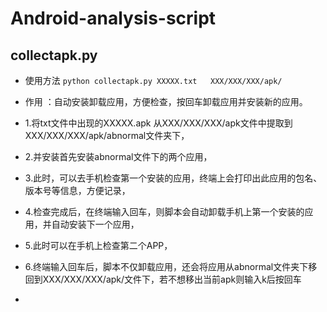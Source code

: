 # Android-analysis-script
## collectapk.py
- 使用方法
 `python collectapk.py XXXXX.txt   XXX/XXX/XXX/apk/`

- 作用 ：自动安装卸载应用，方便检查，按回车卸载应用并安装新的应用。
- 1.将txt文件中出现的XXXXX.apk 从XXX/XXX/XXX/apk文件中提取到XXX/XXX/XXX/apk/abnormal文件夹下，
- 2.并安装首先安装abnormal文件下的两个应用，
- 3.此时，可以去手机检查第一个安装的应用，终端上会打印出此应用的包名、版本号等信息，方便记录，
- 4.检查完成后，在终端输入回车，则脚本会自动卸载手机上第一个安装的应用，并自动安装下一个应用，
- 5.此时可以在手机上检查第二个APP，
- 6.终端输入回车后，脚本不仅卸载应用，还会将应用从abnormal文件夹下移回到XXX/XXX/XXX/apk/文件下，若不想移出当前apk则输入k后按回车
- 

